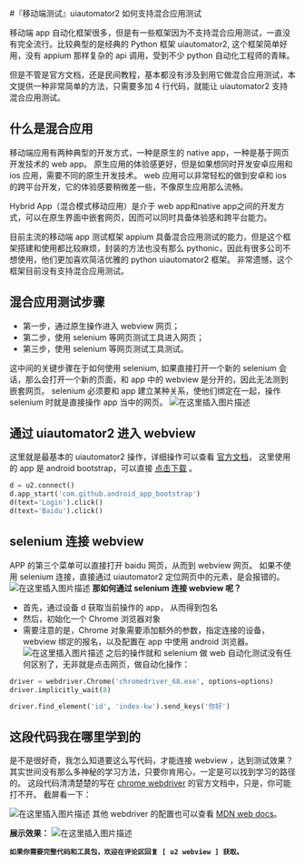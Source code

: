 #『移动端测试』uiautomator2 如何支持混合应用测试

移动端 app 自动化框架很多，但是有一些框架因为不支持混合应用测试，一直没有完全流行。比较典型的是经典的 Python 框架 uiautomator2, 这个框架简单好用，没有 appium 那样复杂的 api 调用，受到不少 python 自动化工程师的青睐。

但是不管是官方文档，还是民间教程，基本都没有涉及到用它做混合应用测试，本文提供一种非常简单的方法，只需要多加 4 行代码，就能让 uiautomator2 支持混合应用测试。


## 什么是混合应用
移动端应用有两种典型的开发方式，一种是原生的 native app，一种是基于网页开发技术的 web app。 原生应用的体验感更好，但是如果想同时开发安卓应用和 ios 应用，需要不同的原生开发技术。 web 应用可以非常轻松的做到安卓和 ios 的跨平台开发，它的体验感要稍微差一些，不像原生应用那么流畅。

Hybrid App（混合模式移动应用）是介于 web app和native app之间的开发方式，可以在原生界面中嵌套网页，因而可以同时具备体验感和跨平台能力。

目前主流的移动端 app 测试框架 appium 具备混合应用测试的能力，但是这个框架搭建和使用都比较麻烦，封装的方法也没有那么 pythonic，因此有很多公司不想使用，他们更加喜欢简洁优雅的 python uiautomator2 框架。 非常遗憾，这个框架目前没有支持混合应用测试。


## 混合应用测试步骤
- 第一步，通过原生操作进入 webview 网页；
- 第二步，使用 selenium 等网页测试工具进入网页；
- 第三步，使用 selenium 等网页测试工具测试。

这中间的关键步骤在于如何使用 selenium, 如果直接打开一个新的 selenium 会话，那么会打开一个新的页面，和 app 中的 webview 是分开的，因此无法测到嵌套网页。 selenium 必须要和 app 建立某种关系，使他们绑定在一起，操作 selenium 时就是直接操作 app 当中的网页。
![在这里插入图片描述](https://img-blog.csdnimg.cn/885364bc37aa40e490890755bf19a3f1.png)


## 通过 uiautomator2 进入 webview
这里就是最基本的 uiautomator2 操作，详细操作可以查看 [官方文档](https://github.com/openatx/uiautomator2)， 这里使用的 app 是 android bootstrap，可以直接 [点击下载](https://npmcdn.com/android-app-bootstrap@latest/android_app_bootstrap/build/outputs/apk/android_app_bootstrap-debug.apk) 。
```python
d = u2.connect()
d.app_start('com.github.android_app_bootstrap')
d(text='Login').click()
d(text='Baidu').click()
```


## selenium 连接 webview
APP 的第三个菜单可以直接打开 baidu 网页，从而到 webview 网页。 如果不使用 selenium 连接，直接通过 uiautomator2 定位网页中的元素，是会报错的。
![在这里插入图片描述](https://img-blog.csdnimg.cn/df517487e4d448e7a00e323fd70a8195.png)
**那如何通过 selenium 连接 webview 呢？**

- 首先，通过设备 d 获取当前操作的 app， 从而得到包名
- 然后，初始化一个 Chrome 浏览器对象
- 需要注意的是，Chrome 对象需要添加额外的参数，指定连接的设备，webview 绑定的报名，以及配置在 app 中使用 android 浏览器。
![在这里插入图片描述](https://img-blog.csdnimg.cn/c295d8b96270430c904d34df0678a61a.png)
之后的操作就和 selenium 做 web 自动化测试没有任何区别了，无非就是点击网页，做自动化操作：
```python
driver = webdriver.Chrome('chromedriver_68.exe', options=options)
driver.implicitly_wait(8)

driver.find_element('id', 'index-kw').send_keys('你好')
```

## 这段代码我在哪里学到的
是不是很好奇，我怎么知道要这么写代码，才能连接 webview ，达到测试效果？ 其实世间没有那么多神秘的学习方法，只要你肯用心，一定是可以找到学习的路径的。 这段代码清清楚楚的写在 [chrome webdriver](https://sites.google.com/a/chromium.org/chromedriver/getting-started/getting-started---android) 的官方文档中，只是，你可能打不开。 截屏看一下：

![在这里插入图片描述](https://img-blog.csdnimg.cn/1aa381418fb747f0a93d028fea64e039.png)
其他 webdriver 的配置也可以查看 [MDN web docs](https://developer.mozilla.org/en-US/docs/Web/WebDriver/Capabilities)。

**展示效果：**
![在这里插入图片描述](https://img-blog.csdnimg.cn/af3be9006efd42f5899d14fa88880548.gif)

**`如果你需要完整代码和工具包，欢迎在评论区回复 [ u2 webview ] 获取。`**